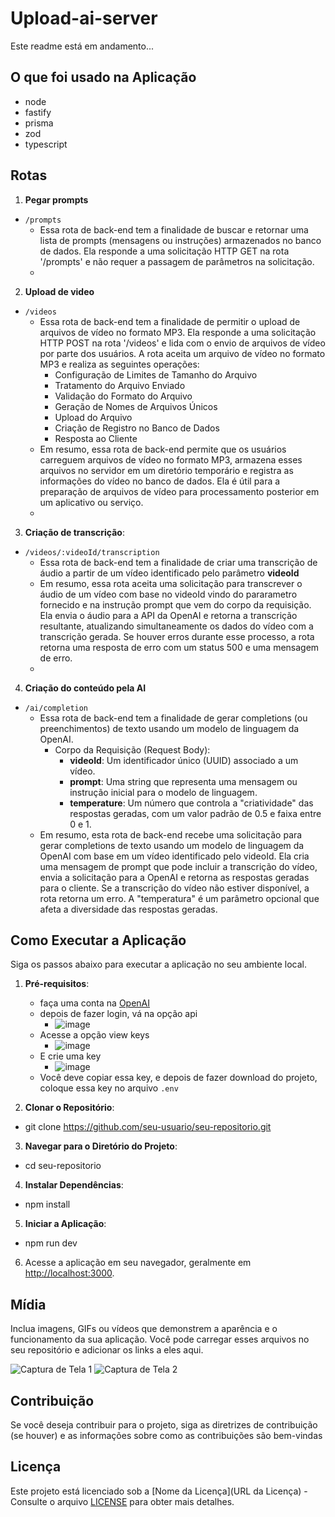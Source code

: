 # Upload-ai-server

Este readme está em andamento...

## O que foi usado na Aplicação

- node
- fastify
- prisma
- zod
- typescript

## Rotas

1. **Pegar prompts**
  - `/prompts`
    - Essa rota de back-end tem a finalidade de buscar e retornar uma lista de prompts (mensagens ou instruções) armazenados no banco de dados. Ela responde a uma solicitação HTTP GET na rota '/prompts' e não requer a passagem de parâmetros na solicitação.
    - 
   
2. **Upload de video**
  - `/videos`
    - Essa rota de back-end tem a finalidade de permitir o upload de arquivos de vídeo no formato MP3. Ela responde a uma solicitação HTTP POST na rota '/videos' e lida com o envio de arquivos de vídeo por parte dos usuários. A rota aceita um arquivo de vídeo no formato MP3 e realiza as seguintes operações:
        -  Configuração de Limites de Tamanho do Arquivo
        -  Tratamento do Arquivo Enviado
        -  Validação do Formato do Arquivo
        -  Geração de Nomes de Arquivos Únicos
        -  Upload do Arquivo
        -  Criação de Registro no Banco de Dados
        -  Resposta ao Cliente
    - Em resumo, essa rota de back-end permite que os usuários carreguem arquivos de vídeo no formato MP3, armazena esses arquivos no servidor em um diretório temporário e registra as informações do vídeo no banco de dados. Ela é útil para a preparação de arquivos de vídeo para processamento posterior em um aplicativo ou serviço.
    - 

3. **Criação de transcrição**:
- `/videos/:videoId/transcription`
  - Essa rota de back-end tem a finalidade de criar uma transcrição de áudio a partir de um vídeo identificado pelo parâmetro **videoId**
  - Em resumo, essa rota aceita uma solicitação para transcrever o áudio de um vídeo com base no videoId vindo do pararametro fornecido e na instrução prompt que vem do corpo da requisição. Ela envia o áudio para a API da OpenAI e retorna a transcrição resultante, atualizando simultaneamente os dados do vídeo com a transcrição gerada. Se houver erros durante esse processo, a rota retorna uma resposta de erro com um status 500 e uma mensagem de erro.
  - 

 4. **Criação do conteúdo pela AI**
  - `/ai/completion`
    -  Essa rota de back-end tem a finalidade de gerar completions (ou preenchimentos) de texto usando um modelo de linguagem da OpenAI.
        - Corpo da Requisição (Request Body):
            - **videoId**: Um identificador único (UUID) associado a um vídeo.
            - **prompt**: Uma string que representa uma mensagem ou instrução inicial para o modelo de linguagem.
            - **temperature**: Um número que controla a "criatividade" das respostas geradas, com um valor padrão de 0.5 e faixa entre 0 e 1.
    - Em resumo, esta rota de back-end recebe uma solicitação para gerar completions de texto usando um modelo de linguagem da OpenAI com base em um vídeo identificado pelo videoId. Ela cria uma mensagem de prompt que pode incluir a transcrição do vídeo, envia a solicitação para a OpenAI e retorna as respostas geradas para o cliente. Se a transcrição do vídeo não estiver disponível, a rota retorna um erro. A "temperatura" é um parâmetro opcional que afeta a diversidade das respostas geradas.
      

## Como Executar a Aplicação

Siga os passos abaixo para executar a aplicação no seu ambiente local.

1. **Pré-requisitos**:
   - faça uma conta na [OpenAI](https://openai.com/)
   - depois de fazer login, vá na opção api
      - ![image](https://github.com/Anselmo-Dias/upload-ai-server/assets/96529532/cbb7d703-95b6-47db-a25c-e8006f654e8a)
   - Acesse a opção view keys
      - ![image](https://github.com/Anselmo-Dias/upload-ai-server/assets/96529532/d60801f1-ca91-4585-8169-d3cc6d1e6176)
   - E crie uma key
      - ![image](https://github.com/Anselmo-Dias/upload-ai-server/assets/96529532/79672a7a-0c82-4534-b0e9-c7dea8900c45)
   - Você deve copiar essa key, e depois de fazer download do projeto, coloque essa key no arquivo `.env`
 
2. **Clonar o Repositório**:
  - git clone https://github.com/seu-usuario/seu-repositorio.git

3. **Navegar para o Diretório do Projeto**:
  - cd seu-repositorio

4. **Instalar Dependências**:
 - npm install

5. **Iniciar a Aplicação**:
 - npm run dev


6. Acesse a aplicação em seu navegador, geralmente em [http://localhost:3000](http://localhost:3000).

## Mídia

Inclua imagens, GIFs ou vídeos que demonstrem a aparência e o funcionamento da sua aplicação. Você pode carregar esses arquivos no seu repositório e adicionar os links a eles aqui.

![Captura de Tela 1](/screenshots/screenshot1.png)
![Captura de Tela 2](/screenshots/screenshot2.png)

## Contribuição

Se você deseja contribuir para o projeto, siga as diretrizes de contribuição (se houver) e as informações sobre como as contribuições são bem-vindas

## Licença

Este projeto está licenciado sob a [Nome da Licença](URL da Licença) - Consulte o arquivo [LICENSE](LICENSE) para obter mais detalhes.


